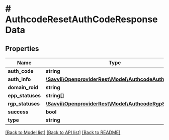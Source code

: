 # # AuthcodeResetAuthCodeResponseData

## Properties

Name | Type | Description | Notes
------------ | ------------- | ------------- | -------------
**auth_code** | **string** |  | [optional]
**auth_info** | [**\Savvii\OpenproviderRest\Model\AuthcodeAuthInfo**](AuthcodeAuthInfo.md) |  | [optional]
**domain_roid** | **string** |  | [optional]
**epp_statuses** | **string[]** |  | [optional]
**rgp_statuses** | [**\Savvii\OpenproviderRest\Model\AuthcodeRgpStatuses**](AuthcodeRgpStatuses.md) |  | [optional]
**success** | **bool** |  | [optional]
**type** | **string** |  | [optional]

[[Back to Model list]](../../README.md#models) [[Back to API list]](../../README.md#endpoints) [[Back to README]](../../README.md)
